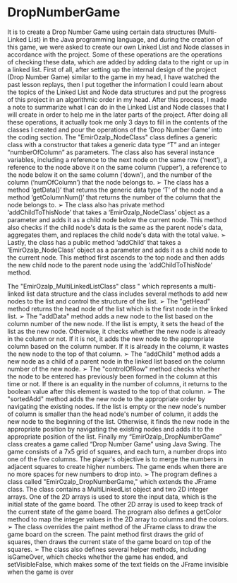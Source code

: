 # DropNumberGame

It is to create a Drop Number Game using certain data structures (Multi-Linked List) in the Java programming language, and during the creation of this game, we were asked to create our own Linked List and Node classes in accordance with the project. Some of these operations are the operations of checking these data, which are added by adding data to the right or up in a linked list.
First of all, after setting up the internal design of the project (Drop Number Game) similar to the game in my head, I have watched the past lesson replays, then I put together the information I could learn about the topics of the Linked List and Node data structures and put the progress of this project in an algorithmic order in my head. After this process, I made a note to summarize what I can do in the Linked List and Node classes that I will create in order to help me in the later parts of the project. After doing all these operations, it actually took me only 3 days to fill in the contents of the classes I created and pour the operations of the ‘Drop Number Game’ into the coding section.
The "EmirOzalp_NodeClass" class defines a generic class with a constructor that takes a
generic data type “T” and an integer “numberOfColumn” as parameters. The class also has
several instance variables, including a reference to the next node on the same row (‘next’), a reference to the node above it on the same column (‘upper’), a reference to the node below it on the same column (‘down’), and the number of the column (‘numOfColumn’) that the node
belongs to.
➢ The class has a method ‘getData()’ that returns the generic data type ‘T’ of the node and a
method ‘getColumnNum()’ that returns the number of the column that the node belongs to.
➢ The class also has private method ‘addChildToThisNode’ that takes a
‘EmirOzalp_NodeClass<T>’ object as a parameter and adds it as a child node below the
current node. This method also checks if the child node's data is the same as the parent
node's data, aggregates them, and replaces the child node's data with the total value.
➢ Lastly, the class has a public method ‘addChild’ that takes a ‘EmirOzalp_NodeClass<T>’
object as a parameter and adds it as a child node to the current node. This method first
ascends to the top node and then adds the new child node to the parent node using the
‘addChildToThisNode’ method.

The "EmirOzalp_MultiLinkedListClass" class " which represents a multi-linked list data structure and the class includes several methods to add new nodes to the list and control the structure of
the list.
➢ The "getHead" method returns the head node of the list which is the first node in the linked list.
➢ The "addData" method adds a new node to the list based on the column number of the new
node. If the list is empty, it sets the head of the list as the new node. Otherwise, it checks whether the new node is already in the column or not. If it is not, it adds the new node to the appropriate column based on the column number. If it is already in the column, it wastes the new node to the top of that column.
➢ The “addChild" method adds a new node as a child of a parent node in the linked list based
on the column number of the new node.
➢ The "controlOfRow" method checks whether the node to be entered has previously been
formed in the column at this time or not. If there is an equality in the number of columns, it returns to the boolean value after this element is wasted to the top of that column.
➢ The "sortedAdd" method adds the new node to the appropriate order by navigating the
existing nodes. If the list is empty or the new node's number of column is smaller than the
head node's number of column, it adds the new node to the beginning of the list. Otherwise,
it finds the new node in the appropriate position by navigating the existing nodes and adds it to the appropriate position of the list.
Finally my “EmirOzalp_DropNumberGame” class creates a game called “Drop Number Game”
using Java Swing. The game consists of a 7x5 grid of squares, and each turn, a number drops
into one of the five columns. The player's objective is to merge the numbers in adjacent squares to create higher numbers. The game ends when there are no more spaces for new numbers to drop into.
➢ The program defines a class called "EmirOzalp_DropNumberGame," which extends the
JFrame class. The class contains a MultiLinkedList object and two 2D integer arrays. One of
the 2D arrays is used to store the input data, which is the initial state of the game board.
The other 2D array is used to keep track of the current state of the game board. The
program also defines a getColor method to map the integer values in the 2D array to
columns and the colors.
➢ The class overrides the paint method of the JFrame class to draw the game board on the
screen. The paint method first draws the grid of squares, then draws the current state of the
game board on top of the squares.
➢ The class also defines several helper methods, including isGameOver, which checks
whether the game has ended, and setVisibleFalse, which makes some of the text fields on
the JFrame invisible when the game is over
